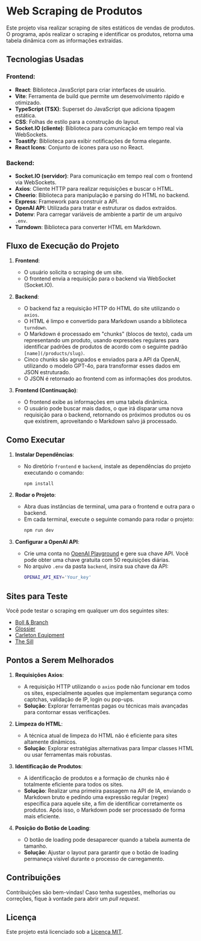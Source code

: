 # Web Scraping de Produtos

Este projeto visa realizar scraping de sites estáticos de vendas de produtos. O programa, após realizar o scraping e identificar os produtos, retorna uma tabela dinâmica com as informações extraídas.

## Tecnologias Usadas

### Frontend:
- **React**: Biblioteca JavaScript para criar interfaces de usuário.
- **Vite**: Ferramenta de build que permite um desenvolvimento rápido e otimizado.
- **TypeScript (TSX)**: Superset do JavaScript que adiciona tipagem estática.
- **CSS**: Folhas de estilo para a construção do layout.
- **Socket.IO (cliente)**: Biblioteca para comunicação em tempo real via WebSockets.
- **Toastify**: Biblioteca para exibir notificações de forma elegante.
- **React Icons**: Conjunto de ícones para uso no React.

### Backend:
- **Socket.IO (servidor)**: Para comunicação em tempo real com o frontend via WebSockets.
- **Axios**: Cliente HTTP para realizar requisições e buscar o HTML.
- **Cheerio**: Biblioteca para manipulação e parsing do HTML no backend.
- **Express**: Framework para construir a API.
- **OpenAI API**: Utilizada para tratar e estruturar os dados extraídos.
- **Dotenv**: Para carregar variáveis de ambiente a partir de um arquivo `.env`.
- **Turndown**: Biblioteca para converter HTML em Markdown.

## Fluxo de Execução do Projeto

1. **Frontend**:
   - O usuário solicita o scraping de um site.
   - O frontend envia a requisição para o backend via WebSocket (Socket.IO).
   
2. **Backend**:
   - O backend faz a requisição HTTP do HTML do site utilizando o `axios`.
   - O HTML é limpo e convertido para Markdown usando a biblioteca `turndown`.
   - O Markdown é processado em "chunks" (blocos de texto), cada um representando um produto, usando expressões regulares para identificar padrões de produtos de acordo com o seguinte padrão `[name](/products/slug)`.
   - Cinco chunks são agrupados e enviados para a API da OpenAI, utilizando o modelo GPT-4o, para transformar esses dados em JSON estruturado.
   - O JSON é retornado ao frontend com as informações dos produtos.

3. **Frontend (Continuação)**:
   - O frontend exibe as informações em uma tabela dinâmica.
   - O usuário pode buscar mais dados, o que irá disparar uma nova requisição para o backend, retornando os próximos produtos ou os que existirem, aproveitando o Markdown salvo já processado.

## Como Executar

1. **Instalar Dependências**:
   - No diretório `frontend` e `backend`, instale as dependências do projeto executando o comando:
     ```bash
     npm install
     ```

2. **Rodar o Projeto**:
   - Abra duas instâncias de terminal, uma para o frontend e outra para o backend.
   - Em cada terminal, execute o seguinte comando para rodar o projeto:
     ```bash
     npm run dev
     ```

3. **Configurar a OpenAI API**:
   - Crie uma conta no [OpenAI Playground](https://github.com/marketplace/models/azure-openai/gpt-4o/playground) e gere sua chave API. Você pode obter uma chave gratuita com 50 requisições diárias.
   - No arquivo `.env` da pasta `backend`, insira sua chave da API:
     ```bash
     OPENAI_API_KEY='Your_key'
     ```

## Sites para Teste

Você pode testar o scraping em qualquer um dos seguintes sites:

- [Boll & Branch](https://www.bollandbranch.com/collections/pillows-protectors/?direction=next&cursor=eyJsYXN0X2lkIjo3MzI0NTA2Njg1NDk5LCJsYXN0X3ZhbHVlIjoyMn0%3D)
- [Glossier](https://www.glossier.com/)
- [Carleton Equipment](https://carletonequipment.com/collections/used-equipment)
- [The Sill](https://www.thesill.com/)

## Pontos a Serem Melhorados

1. **Requisições Axios**:
   - A requisição HTTP utilizando o `axios` pode não funcionar em todos os sites, especialmente aqueles que implementam segurança como captchas, validação de IP, login ou pop-ups.
   - **Solução**: Explorar ferramentas pagas ou técnicas mais avançadas para contornar essas verificações.

2. **Limpeza do HTML**:
   - A técnica atual de limpeza do HTML não é eficiente para sites altamente dinâmicos.
   - **Solução**: Explorar estratégias alternativas para limpar classes HTML ou usar ferramentas mais robustas.

3. **Identificação de Produtos**:
   - A identificação de produtos e a formação de chunks não é totalmente eficiente para todos os sites.
   - **Solução**: Realizar uma primeira passagem na API de IA, enviando o Markdown bruto e pedindo uma expressão regular (regex) específica para aquele site, a fim de identificar corretamente os produtos. Após isso, o Markdown pode ser processado de forma mais eficiente.

4. **Posição do Botão de Loading**:
   - O botão de loading pode desaparecer quando a tabela aumenta de tamanho.
   - **Solução**: Ajustar o layout para garantir que o botão de loading permaneça visível durante o processo de carregamento.

## Contribuições

Contribuições são bem-vindas! Caso tenha sugestões, melhorias ou correções, fique à vontade para abrir um *pull request*.

## Licença

Este projeto está licenciado sob a [Licença MIT](LICENSE).
